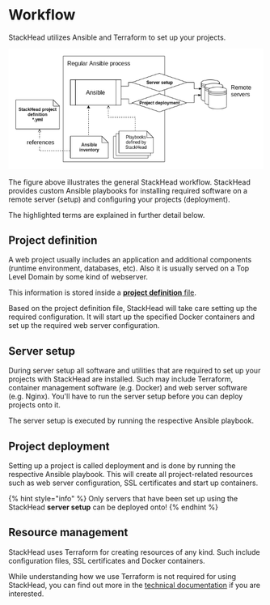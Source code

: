 # Workflow

StackHead utilizes Ansible and Terraform to set up your projects.

![StackHead process](../.gitbook/assets/stackhead-process%20%281%29%20%281%29%20%281%29%20%281%29.png)

The figure above illustrates the general StackHead workflow. StackHead provides custom Ansible playbooks for installing required software on a remote server \(setup\) and configuring your projects \(deployment\).

The highlighted terms are explained in further detail below.

## Project definition

A web project usually includes an application and additional components \(runtime environment, databases, etc\). Also it is usually served on a Top Level Domain by some kind of webserver.

This information is stored inside a [**project definition** file](project-definition.md).

Based on the project definition file, StackHead will take care setting up the required configuration. It will start up the specified Docker containers and set up the required web server configuration.

## Server setup

During server setup all software and utilities that are required to set up your projects with StackHead are installed. Such may include Terraform, container management software \(e.g. Docker\) and web server software \(e.g. Nginx\). You'll have to run the server setup before you can deploy projects onto it.

The server setup is executed by running the respective Ansible playbook.

## Project deployment

Setting up a project is called deployment and is done by running the respective Ansible playbook. This will create all project-related resources such as web server configuration, SSL certificates and start up containers.

{% hint style="info" %}
Only servers that have been set up using the StackHead **server setup** can be deployed onto!
{% endhint %}

## Resource management

StackHead uses Terraform for creating resources of any kind. Such include configuration files, SSL certificates and Docker containers.

While understanding how we use Terraform is not required for using StackHead, you can find out more in the [technical documentation](../technical-documentation/terraform.md) if you are interested.

